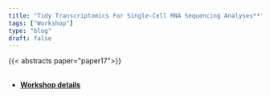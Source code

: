 ```yaml
---
title: "Tidy Transcriptomics For Single-Cell RNA Sequencing Analyses**"
tags: ["Workshop"]
type: "blog"
draft: false
---
```


{{< abstracts paper="paper17">}}
<br>
<br>
+ **<a href="https://stemangiola.github.io/bioc_2020_tidytranscriptomics/" target="_blank"> Workshop details</a>**


